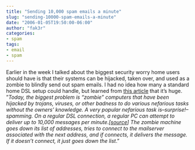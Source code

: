 ```yaml
---
title: "Sending 10,000 spam emails a minute"
slug: "sending-10000-spam-emails-a-minute"
date: "2006-01-05T19:50:00-06:00"
author: "fak3r"
categories:
- spam
tags:
- email
- spam
---
```


Earlier in the week I talked about the biggest security worry home users should have is that their systems can be hijacked, taken over, and used as a zombie to blindly send out spam emails.  I had no idea how many a standard home DSL setup could handle, but learned from [this article](http://www.kuro5hin.org/story/2005/12/27/23017/804) that it’s huge.  ”_Today, the biggest problem is “zombie” computers that have been hijacked by trojans, viruses, or other badness to do various nefarious tasks without the owners’ knowledge. A very popular nefarious task is–surprise!–spamming. On a regular DSL connection, a regular PC can attempt to deliver up to 10,000 messages per minute.[[source](http://www.hashcash.org/faq/)] The zombie machine goes down its list of addresses, tries to connect to the mailserver associated with the next address, and if connects, it delivers the message. If it doesn’t connect, it just goes down the list_.”
